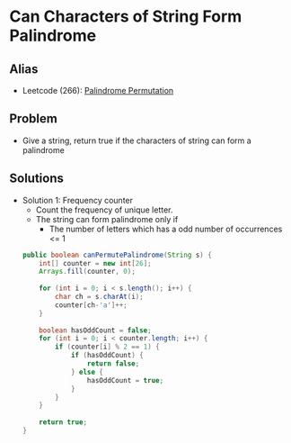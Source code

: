 # Can Characters of String Form Palindrome

## Alias
- Leetcode (266): [Palindrome Permutation](https://leetcode.com/problems/palindrome-permutation/)

## Problem
- Give a string, return true if the characters of string can form a palindrome

## Solutions
- Solution 1: Frequency counter
   - Count the frequency of unique letter.
   - The string can form palindrome only if
      - The number of letters which has a odd number of occurrences <= 1
  ```java
  public boolean canPermutePalindrome(String s) {
      int[] counter = new int[26];
      Arrays.fill(counter, 0);
        
      for (int i = 0; i < s.length(); i++) {
          char ch = s.charAt(i);  
          counter[ch-'a']++;
      }
        
      boolean hasOddCount = false;
      for (int i = 0; i < counter.length; i++) {
          if (counter[i] % 2 == 1) {
              if (hasOddCount) {
                  return false;
              } else {
                  hasOddCount = true;
              }
          }
      }
        
      return true;
  }
  ```
      
